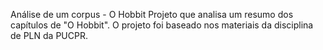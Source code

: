 Análise de um corpus - O Hobbit
 Projeto que analisa um resumo dos capítulos de "O Hobbit".
 O projeto foi baseado nos materiais da disciplina de PLN da PUCPR.
